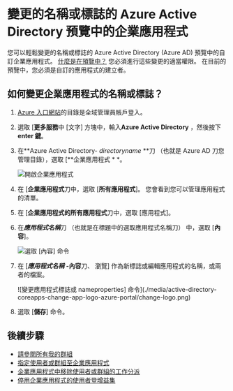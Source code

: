 <properties
    pageTitle="變更的名稱或標誌的 Azure Active Directory 預覽中的企業應用程式 |Microsoft Azure"
    description="若要變更的名稱或標誌的 Azure Active Directory 中的自訂企業應用程式的方式"
    services="active-directory"
    documentationCenter=""
    authors="curtand"
    manager="femila"
    editor=""/>

<tags
    ms.service="active-directory"
    ms.workload="identity"
    ms.tgt_pltfrm="na"
    ms.devlang="na"
    ms.topic="article"
    ms.date="09/30/2016"
    ms.author="curtand"/>

# <a name="change-the-name-or-logo-of-an-enterprise-app-in-azure-active-directory-preview"></a>變更的名稱或標誌的 Azure Active Directory 預覽中的企業應用程式

您可以輕鬆變更的名稱或標誌的 Azure Active Directory (Azure AD) 預覽中的自訂企業應用程式。 [什麼是在預覽中？](active-directory-preview-explainer.md) 您必須進行這些變更的適當權限。 在目前的預覽中，您必須是自訂的應用程式的建立者。

## <a name="how-do-i-change-an-enterprise-apps-name-or-logo"></a>如何變更企業應用程式的名稱或標誌？

1. [Azure 入口網站](https://portal.azure.com)的目錄是全域管理員帳戶登入。

2. 選取 [**更多服務**中 [文字] 方塊中，輸入**Azure Active Directory** ，然後按下**enter 鍵**。

3. 在**Azure Active Directory- *directoryname* **刀 （也就是 Azure AD 刀您管理目錄），選取 [**企業應用程式 * *。

    ![開啟企業應用程式](./media/active-directory-coreapps-change-app-logo-azure-portal/open-enterprise-apps.png)

4. 在 [**企業應用程式**刀中，選取 [**所有應用程式**]。 您會看到您可以管理應用程式的清單。

5. 在 [**企業應用程式的所有應用程式**刀中，選取 [應用程式]。

6. 在***應用程式名稱***刀 （也就是在標題中的選取應用程式名稱刀） 中，選取 [**內容**]。

    ![選取 [內容] 命令](./media/active-directory-coreapps-change-app-logo-azure-portal/select-app.png)

7. 在 [***應用程式名稱*** **-內容**刀、 瀏覽] 作為新標誌或編輯應用程式的名稱，或兩者的檔案。

    ![變更應用程式標誌或 nameproperties] 命令](./media/active-directory-coreapps-change-app-logo-azure-portal/change-logo.png)

8. 選取 [**儲存**] 命令。

## <a name="next-steps"></a>後續步驟

- [請參閱所有我的群組](active-directory-groups-view-azure-portal.md)
- [指定使用者或群組至企業應用程式](active-directory-coreapps-assign-user-azure-portal.md)
- [企業應用程式中移除使用者或群組的工作分派](active-directory-coreapps-remove-assignment-azure-portal.md)
- [停用企業應用程式的使用者登增益集](active-directory-coreapps-disable-app-azure-portal.md)
